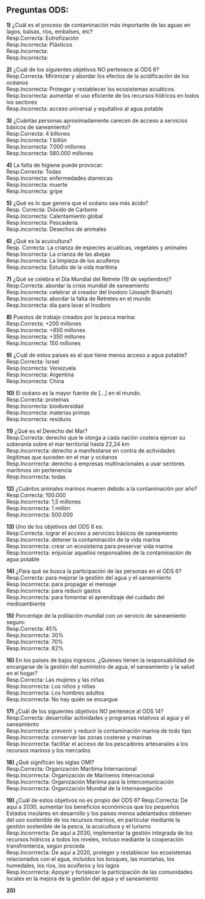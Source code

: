 ## Preguntas ODS: ##

**1)** ¿Cuál es el proceso de contaminación más importante de las aguas en lagos, balsas, ríos, embalses, etc?  
Resp.Correcta: Eutrofización  
Resp.Incorrecta: Plásticos  
Resp.Incorrecta:   
Resp.Incorrecta:   

**2)** ¿Cuál de los siguientes objetivos NO pertenece al ODS 6?  
Resp.Correcta: Minimizar y abordar los efectos de la acidificación de los océanos  
Resp.Incorrecta: Proteger y restablecer los ecosistemas acuáticos.  
Resp.Incorrecta: aumentar el uso eficiente de los recursos hídricos en todos los sectores  
Resp.Incorrecta: acceso universal y equitativo al agua potable  

**3)** ¿Cuántas personas aproximadamente carecen de acceso a servicios básicos de saneamiento?  
Resp.Correcta: 4 billones  
Resp.Incorrecta: 1 billón  
Resp.Incorrecta: 7.000 millones  
Resp.Incorrecta: 580.000 millones  

**4)** La falta de higiene puede provocar:  
Resp.Correcta: Todas  
Resp.Incorrecta:  enfermedades diarreicas   
Resp.Incorrecta:  muerte  
Resp.Incorrecta: gripe  

**5)** ¿Qué es lo que genera que el océano sea más ácido?  
Resp. Correcta: Dióxido de Carbono  
Resp.Incorrecta: Calentamiento global  
Resp.Incorrecta: Pescadería  
Resp.incorrecta: Desechos de animales  

**6)** ¿Qué es la acuicultura?  
Resp. Correcta: La crianza de especies acuáticas, vegetales y animales  
Resp.Incorrecta: La crianza de las abejas  
Resp.Incorrecta: La limpieza de los acuíferos  
Resp.incorrecta: Estudio de la vida marítima  

**7)** ¿Qué se celebra el Día Mundial del Retrete (19 de septiembre)?  
Resp.Correcta:  abordar la crisis mundial de saneamiento  
Resp.Incorrecta: celebrar al creador del Inodoro (Joseph Bramah)  
Resp.Incorrecta: abordar la falta de Retretes en el mundo  
Resp.Incorrecta: día para lavar el Inodoro  

**8)** Puestos de trabajo creados por la pesca marina:  
Resp.Correcta: +200 millones  
Resp.Incorrecta: +850 millones  
Resp.Incorrecta: +350 millones  
Resp.Incorrecta: 150 millones  

**9)** ¿Cuál de estos países es el que tiene menos acceso a agua potable?  
Resp.Correcta: Israel  
Resp.Incorrecta: Venezuela  
Resp.Incorrecta: Argentina  
Resp.Incorrecta: China  

**10)** El océano es la mayor fuente de [...] en el mundo.  
Resp.Correcta: proteínas  
Resp.Incorrecta: biodiversidad  
Resp.Incorrecta: materias primas  
Resp.Incorrecta: residuos  

**11)** ¿Qué es el Derecho del Mar?  
Resp.Correcta: derecho que le otorga a cada nación costera ejercer su soberanía sobre el mar territorial hasta 22,24 km  
Resp.Incorrrecta: derecho a manifestarse en contra de actividades ilegítimas que suceden en el mar y océanos  
Resp.Incorrrecta: derecho a empresas multinacionales a usar sectores marítimos sin pertenencia  
Resp.Incorrrecta: todas  

**12)** ¿Cuántos animales marinos mueren debido a la contaminación por año?  
Resp.Correcta: 100.000  
Resp.Incorrrecta: 1,5 millones  
Resp.Incorrrecta: 1 millón  
Resp.Incorrrecta: 500.000  

**13)** Uno de los objetivos del ODS 6 es:  
Resp.Correcta: lograr el acceso a servicios básicos de saneamiento  
Resp.Incorrrecta: detener la contaminación de la vida marina  
Resp.Incorrrecta: crear un ecosistema para preservar vida marina  
Resp.Incorrrecta: enjuiciar aquellos responsables de la contaminación de agua potable  


**14)** ¿Para qué se busca la participación de las personas en el ODS 6?  
Resp.Correcta: para mejorar la gestión del agua y el saneamiento  
Resp.Incorrrecta: para propagar el mensaje  
Resp.Incorrrecta: para reducir gastos  
Resp.Incorrrecta: para fomentar el aprendizaje del cuidado del medioambiente  

**15)** Porcentaje de la población mundial con un servicio de saneamiento seguro:  
Resp.Correcta: 45%  
Resp.Incorrrecta: 30%  
Resp.Incorrrecta: 70%  
Resp.Incorrrecta: 82%  

**16)** En los países de bajos ingresos. ¿Quienes tienen la  responsabilidad de encargarse de la gestión del suministro de agua, el saneamiento y la salud en el hogar?  
Resp.Correcta: Las mujeres y las niñas  
Resp.Incorrrecta: Los niños y niñas  
Resp.Incorrrecta: Los hombres adultos  
Resp.Incorrrecta: No hay quién se encargue  

**17)** ¿Cuál de los siguientes objetivos NO pertenece al ODS 14?  
Resp.Correcta: desarrollar actividades y programas relativos al agua y el saneamiento  
Resp.Incorrrecta: prevenir y reducir la contaminación marina de todo tipo  
Resp.Incorrrecta: conservar las zonas costeras y marinas  
Resp.Incorrrecta: facilitar el acceso de los pescadores artesanales a los recursos marinos y los mercados  


**18)** ¿Qué significan las siglas OMI?  
Resp.Correcta: Organización Marítima Internacional  
Resp.Incorrrecta: Organización de Marineros Internacional  
Resp.Incorrrecta: Organización Maríima para la Intercomunicación  
Resp.Incorrrecta: Organización Mundial de la Internavegación  

**19)**  ¿Cuál de estos objetivos no es propio del ODS 6?
Resp.Correcta: De aquí a 2030, aumentar los beneficios económicos que los pequeños Estados insulares en desarrollo y los países menos adelantados obtienen del uso sostenible de los recursos marinos, en particular mediante la gestión sostenible de la pesca, la acuicultura y el turismo  
Resp.Incorrrecta:  De aquí a 2030, implementar la gestión integrada de los recursos hídricos a todos los niveles, incluso mediante la cooperación transfronteriza, según proceda  
Resp.Incorrrecta:  De aquí a 2020, proteger y restablecer los ecosistemas relacionados con el agua, incluidos los bosques, las montañas, los humedales, los ríos, los acuíferos y los lagos  
Resp.Incorrrecta:  Apoyar y fortalecer la participación de las comunidades locales en la mejora de la gestión del agua y el saneamiento  

**20)**
